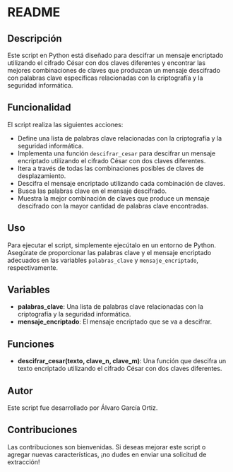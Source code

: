 # README

## Descripción
Este script en Python está diseñado para descifrar un mensaje encriptado utilizando el cifrado César con dos claves diferentes y encontrar las mejores combinaciones de claves que produzcan un mensaje descifrado con palabras clave específicas relacionadas con la criptografía y la seguridad informática.

## Funcionalidad
El script realiza las siguientes acciones:
- Define una lista de palabras clave relacionadas con la criptografía y la seguridad informática.
- Implementa una función `descifrar_cesar` para descifrar un mensaje encriptado utilizando el cifrado César con dos claves diferentes.
- Itera a través de todas las combinaciones posibles de claves de desplazamiento.
- Descifra el mensaje encriptado utilizando cada combinación de claves.
- Busca las palabras clave en el mensaje descifrado.
- Muestra la mejor combinación de claves que produce un mensaje descifrado con la mayor cantidad de palabras clave encontradas.

## Uso
Para ejecutar el script, simplemente ejecútalo en un entorno de Python. Asegúrate de proporcionar las palabras clave y el mensaje encriptado adecuados en las variables `palabras_clave` y `mensaje_encriptado`, respectivamente.

## Variables
- **palabras_clave**: Una lista de palabras clave relacionadas con la criptografía y la seguridad informática.
- **mensaje_encriptado**: El mensaje encriptado que se va a descifrar.

## Funciones
- **descifrar_cesar(texto, clave_n, clave_m)**: Una función que descifra un texto encriptado utilizando el cifrado César con dos claves diferentes.

## Autor
Este script fue desarrollado por Álvaro García Ortiz.

## Contribuciones
Las contribuciones son bienvenidas. Si deseas mejorar este script o agregar nuevas características, ¡no dudes en enviar una solicitud de extracción!
